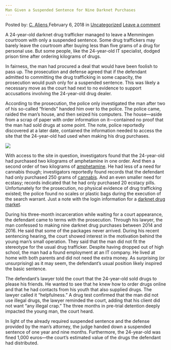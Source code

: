 ```yaml
---
Man Given a Suspended Sentence for Nine Darknet Purchases
---
```

<article class="post-listing post-24698 post type-post status-publish format-standard has-post-thumbnail hentry category-uncategorized tag-darknet tag-man tag-purchases tag-sentence tag-suspended">
<div class="post-inner">
<p class="post-meta">
<span>Posted by: <a href="https://www.deepdotweb.com/author/caliens/" title="">C. Aliens </a></span>
<span>February 6, 2018</span>
<span>in <a href="https://www.deepdotweb.com/category/uncategorized/" rel="category tag">Uncategorized</a></span>
<span><a href="https://www.deepdotweb.com/2018/02/06/man-given-suspended-sentence-nine-darknet-purchases/#respond">Leave a comment</a></span>
</p>
<div class="clear"></div>
<div class="entry">
<p>A 24-year-old darknet drug trafficker managed to leave a Memmingen courtroom with only a suspended sentence. Some drug traffickers may barely leave the courtroom after buying less than five grams of a drug for personal use. But some people, like the 24-year-old IT specialist, dodged prison time after ordering kilograms of drugs.</p>
<p>In fairness, the man had procured a deal that would have been foolish to pass up. The prosecution and defense agreed that if the defendant admitted to committing the drug trafficking in some capacity, the prosecution would push only for a suspended sentence. This was likely a necessary move as the court had next to no evidence to support accusations involving the 24-year-old drug dealer.</p>
<p>According to the prosecution, the police only investigated the man after two of his so-called “friends” handed him over to the police. The police came, raided the man&#8217;s house, and then seized his computers. The house—aside from a scrap of paper with order information on it—contained no proof that the man had sold drugs at some point. The note, police reportedly discovered at a later date, contained the information needed to access the site that the 24-year-old had used when making his drug purchases.</p>
<p><img class="wp-image-24705" src="https://www.deepdotweb.com/wp-content/uploads/2018/02/word-image-11.jpeg" srcset="https://www.deepdotweb.com/wp-content/uploads/2018/02/word-image-11.jpeg 660w, https://www.deepdotweb.com/wp-content/uploads/2018/02/word-image-11-300x150.jpeg 300w" sizes="(max-width: 660px) 100vw, 660px" /></p>
<p>With access to the site in question, investigators found that the 24-year-old had purchased two kilograms of amphetamine in one order. And then a second order of two kilograms of <a href="https://www.deepdotweb.com/tag/amphetamine/">amphetamine</a>. He had less of a need for cannabis though; investigators reportedly found records that the defendant had only purchased 250 grams of <a href="https://www.deepdotweb.com/tag/weed/">cannabis</a>. And an even smaller need for ecstasy; records indicated that he had only purchased 20 ecstacy pills. Unfortunately for the prosecution, no physical evidence of drug trafficking existed; the police found no scales or plastic bags during the execution of the search warrant. Just a note with the login information for a <a href="http://deepdotweb.com/tag/darknet">darknet drug market</a>.</p>
<p>During his three-month incarceration while waiting for a court appearance, the defendant came to terms with the prosecution. Through his lawyer, the man confessed to making nine darknet drug purchases between 2014 and 2016. He said that some of the packages never arrived. During his recent sentencing hearing, the court showed interest in the motivation behind the young man&#8217;s small operation. They said that the man did not fit the stereotype for the usual drug trafficker. Despite having dropped out of high school, the man had a found employment at an IT company. He lived at home with both parents and did not need the extra money. As surprising (or unsurprising) as it may seem, the defendant&#8217;s usual position likely inspired the basic sentence.</p>
<p>The defendant’s lawyer told the court that the 24-year-old sold drugs to please his friends. He wanted to see that he knew how to order drugs online and that he had contacts from his youth that also supplied drugs. The lawyer called it “helpfulness.” A drug test confirmed that the man did not use illegal drugs, the lawyer reminded the court, adding that his client did not want &#8220;any illegal crap.” The three months in pre-trial detention deeply impacted the young man, the court heard.</p>
<p>In light of the already required suspended sentence and the defense provided by the man&#8217;s attorney, the judge handed down a suspended sentence of one year and nine months. Furthermore, the 24-year-old was fined 1,000 euros—the court&#8217;s estimated value of the drugs the defendant had distributed.</p>
</div>
<span style="display:none"><a href="https://www.deepdotweb.com/tag/darknet/" rel="tag">darknet</a> <a href="https://www.deepdotweb.com/tag/man/" rel="tag">man</a> <a href="https://www.deepdotweb.com/tag/purchases/" rel="tag">purchases</a> <a href="https://www.deepdotweb.com/tag/sentence/" rel="tag">sentence</a> <a href="https://www.deepdotweb.com/tag/suspended/" rel="tag">suspended</a></span> <span style="display:none" class="updated">2018-02-06</span>
<div style="display:none" class="vcard author" itemprop="author" itemscope itemtype="http://schema.org/Person"><strong class="fn" itemprop="name"><a href="https://www.deepdotweb.com/author/caliens/" title="Posts by C. Aliens" rel="author">C. Aliens</a></strong></div>
</div>
</article>

